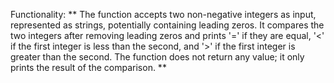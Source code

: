 Functionality: ** The function accepts two non-negative integers as input, represented as strings, potentially containing leading zeros. It compares the two integers after removing leading zeros and prints '=' if they are equal, '<' if the first integer is less than the second, and '>' if the first integer is greater than the second. The function does not return any value; it only prints the result of the comparison. **